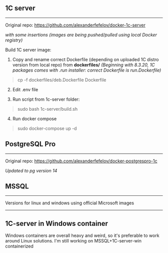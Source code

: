 ## 1C server
---------------
Original repo: https://github.com/alexanderfefelov/docker-1c-server

*with some insertions (images are being pushed/pulled using local Docker registry)*

Build 1C server image:

1. Copy and rename correct Dockerfile (depending on uploaded 1C distro version from local repo) from **dockerfiles/**
*(Beginning with 8.3.20, 1C packages comes with .run installer: correct Dockerfile is run.Dockerfile)*
> cp -f dockerfiles/deb.Dockerfile Dockerfile

2. Edit .env file

3. Run script from 1c-server folder:
> sudo bash 1c-server/build.sh

4. Run docker compose
> sudo docker-compose up -d


## PostgreSQL Pro
---------------
Original repo: https://github.com/alexanderfefelov/docker-postgrespro-1c

*Updated to pg version 14*

## MSSQL
---------------

Versions for linux and windows using official Microsoft images

---------------
## 1C-server in Windows container
Windows containers are overall heavy and weird, so it's preferable to work around Linux solutions. I'm still working on MSSQL+1C-server-win containerized 
